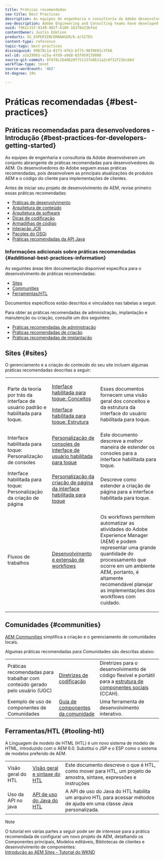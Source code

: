```yaml
---
title: Práticas recomendadas
seo-title: Best Practices
description: As equipes de engenharia e consultoria da Adobe desenvolveram um conjunto abrangente de práticas recomendadas para desenvolvedores do AEM
seo-description: Adobe Engineering and Consulting teams have developed a comprehensive set of best practices for AEM developers
uuid: f962c31f-8140-482f-b189-16376e23bfed
contentOwner: Justin Edelson
products: SG_EXPERIENCEMANAGER/6.4/SITES
content-type: reference
topic-tags: best-practices
discoiquuid: 99678c1a-81f3-4fb3-bf73-98f0691c3fb6
exl-id: a2a299b5-a15a-47d9-a9d8-83f45917d080
source-git-commit: 0f4f8c2640629f751337e8611a2c8f32f21bcb6d
workflow-type: tm+mt
source-wordcount: '462'
ht-degree: 19%

---
```


# Práticas recomendadas    {#best-practices}

## Práticas recomendadas para desenvolvedores - Introdução {#best-practices-for-developers-getting-started}

As equipes de engenharia e consultoria da Adobe desenvolveram um conjunto abrangente de práticas recomendadas para desenvolvedores do AEM. Os desenvolvedores do Adobe seguem essas práticas recomendadas, pois desenvolvem as principais atualizações de produtos AEM e o código do cliente para implementações de clientes.

Antes de iniciar seu projeto de desenvolvimento de AEM, revise primeiro essas práticas recomendadas:

* [Práticas de desenvolvimento](/help/sites-developing/development-practices.md)
* [Arquitetura de conteúdo](/help/sites-developing/content-architecture.md)
* [Arquitetura de software](/help/sites-developing/software-architecture.md)
* [Dicas de codificação](/help/sites-developing/coding-tips.md)
* [Armadilhas de código](/help/sites-developing/code-pitfalls.md)
* [Interação JCR](/help/sites-developing/jcr-integration.md)
* [Pacotes do OSGi](/help/sites-developing/osgi-bundles.md)
* [Práticas recomendadas da API Java](https://experienceleague.adobe.com/docs/experience-manager-learn/foundation/development/understand-java-api-best-practices.html)

### Informações adicionais sobre práticas recomendadas {#additional-best-practices-information}

As seguintes áreas têm documentação disponível específica para o desenvolvimento de práticas recomendadas:

* [Sites](#sites)
* [Communities](/help/sites-developing/best-practices.md#communities)
* [Ferramentas/HTL](/help/sites-developing/best-practices.md#tooling-htl)

Documentos específicos estão descritos e vinculados nas tabelas a seguir.

Para obter as práticas recomendadas de administração, implantação e manutenção ou criação, consulte um dos seguintes:

* [Práticas recomendadas de administração](/help/sites-administering/administer-best-practices.md)
* [Práticas recomendadas de criação](/help/sites-authoring/best-practices.md)
* [Práticas recomendadas de implantação](/help/sites-deploying/best-practices.md)

## Sites {#sites}

O gerenciamento e a criação do conteúdo do seu site incluem algumas práticas recomendadas descritas a seguir:

<table> 
 <tbody>
  <tr>
   <td>Parte da teoria por trás da interface de usuário padrão e habilitada para toque.</td> 
   <td><p><a href="/help/sites-developing/touch-ui-concepts.md">Interface habilitada para toque: Conceitos</a></p> <p><a href="/help/sites-developing/touch-ui-structure.md">Interface habilitada para toque: Estrutura</a></p> </td> 
   <td>Esses documentos fornecem uma visão geral dos conceitos e da estrutura da interface do usuário habilitada para toque.</td> 
  </tr>
  <tr>
   <td>Interface habilitada para toque: Personalização de consoles </td> 
   <td><a href="/help/sites-developing/customizing-consoles-touch.md">Personalização de consoles de interface de usuário habilitada para toque</a></td> 
   <td>Este documento descreve a melhor maneira de estender os consoles para a interface habilitada para toque.</td> 
  </tr>
  <tr>
   <td>Interface habilitada para toque: Personalização da criação de página</td> 
   <td><a href="/help/sites-developing/customizing-page-authoring-touch.md">Personalização da criação de página da interface habilitada para toque</a></td> 
   <td>Descreve como estender a criação de página para a interface habilitada para toque.</td> 
  </tr>
  <tr>
   <td>Fluxos de trabalhos</td> 
   <td><a href="/help/sites-developing/workflows-best-practices.md">Desenvolvimento e extensão de workflows</a></td> 
   <td><p>Os workflows permitem automatizar as atividades do Adobe Experience Manager (AEM) e podem representar uma grande quantidade do processamento que ocorre em um ambiente AEM, portanto, é altamente recomendável planejar as implementações dos workflows com cuidado.</p> </td> 
  </tr>
 </tbody>
</table>

## Comunidades {#communities}

[AEM Communities](/help/communities/overview.md) simplifica a criação e o gerenciamento de comunidades locais.

Algumas práticas recomendadas para Comunidades são descritas abaixo:

|  |  |  |
|---|---|---|
| Práticas recomendadas para trabalhar com conteúdo gerado pelo usuário (UGC) | [Diretrizes de codificação](/help/communities/code-guide.md) | Diretrizes para o desenvolvimento de código flexível e portátil para a [estrutura de componentes sociais](/help/communities/scf.md) (CCAH). |
| Exemplo de uso de componentes de Comunidades | [Guia de componentes da comunidade](/help/communities/components-guide.md) | Uma ferramenta de desenvolvimento interativo. |

## Ferramentas/HTL {#tooling-htl}

A Linguagem de modelo de HTML (HTL) é um novo sistema de modelo de HTML, introduzido com o AEM 6.0. Substitui o JSP e o ESP como o sistema de modelos preferido de AEM.

|  |  |  |
|---|---|---|
| Visão geral do HTL | [Visão geral e sintaxe do HTL](https://helpx.adobe.com/experience-manager/htl/user-guide.html) | Este documento descreve o que é HTL, como mover para HTL, um projeto de amostra, sintaxe, expressões e instruções |
| Uso da API no java | [API de uso do Java do HTL](https://helpx.adobe.com/experience-manager/htl/using/use-api.html) | A API de uso do Java do HTL habilita um arquivo HTL para acessar métodos de ajuda em uma classe Java personalizada. |

>[!NOTE]
>
>O tutorial em várias partes a seguir pode ser de interesse para a prática recomendada de configurar um novo projeto de AEM, detalhando os Componentes principais, Modelos editáveis, Bibliotecas de clientes e desenvolvimento de componentes:\
>[Introdução ao AEM Sites - Tutorial do WKND](https://helpx.adobe.com/experience-manager/kt/sites/using/getting-started-wknd-tutorial-develop.html)
